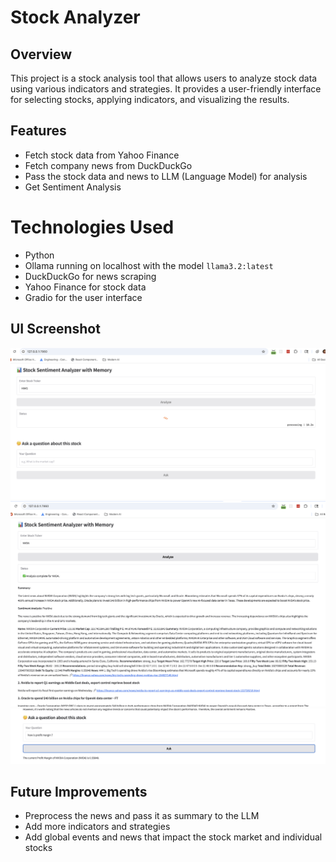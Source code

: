 # Stock Analyzer

## Overview
This project is a stock analysis tool that allows users to analyze stock data using various indicators and strategies. It provides a user-friendly interface for selecting stocks, applying indicators, and visualizing the results.

## Features
- Fetch stock data from Yahoo Finance
- Fetch company news from DuckDuckGo
- Pass the stock data and news to LLM (Language Model) for analysis
- Get Sentiment Analysis

# Technologies Used
- Python
- Ollama running on localhost with the model `llama3.2:latest`
- DuckDuckGo for news scraping
- Yahoo Finance for stock data
- Gradio for the user interface

## UI Screenshot
![Stock Analyzer UI](./assets/Image-1.png)
![Stock Analysis Output](./assets/Image-2.png)
![Post Stock Analysis Questions](./assets/Image-3.png)

## Future Improvements
- Preprocess the news and pass it as summary to the LLM
- Add more indicators and strategies
- Add global events and news that impact the stock market and individual stocks